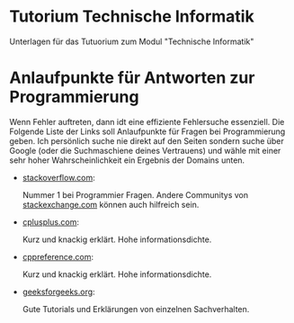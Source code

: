 # Tutorium Technische Informatik
Unterlagen für das Tutuorium zum Modul "Technische Informatik"

# Anlaufpunkte für Antworten zur Programmierung
Wenn Fehler auftreten, dann idt eine effiziente Fehlersuche essenziell. Die Folgende Liste der Links soll Anlaufpunkte für Fragen bei Programmierung geben. 
Ich persönlich suche nie direkt auf den Seiten sondern suche über Google (oder die Suchmaschiene deines Vertrauens) und wähle mit einer sehr hoher Wahrscheinlichkeit ein Ergebnis der Domains unten.

-   [stackoverflow.com](https://stackoverflow.com/ "Nunmmer 1 Quelle für Programmierer"):

    Nummer 1 bei Programmier Fragen. Andere Communitys von [stackexchange.com](https://stackexchange.com/) können auch hilfreich sein. 

- [cplusplus.com](https://www.cplusplus.com/ "altmodisches Layout / aktueller Inhalt"):

    Kurz und knackig erklärt. Hohe informationsdichte.

- [cppreference.com](https://en.cppreference.com/w/):

    Kurz und knackig erklärt. Hohe informationsdichte.

- [geeksforgeeks.org](https://www.geeksforgeeks.org/):

    Gute Tutorials und Erklärungen von einzelnen Sachverhalten.